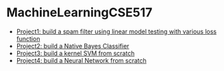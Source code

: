 # MachineLearningCSE517

- [Project1: build a spam filter using linear model testing with various loss function](https://classes.cec.wustl.edu/~SEAS-SVC-CSE517A/projects/01SRM.html)
- [Project2: build a Native Bayes Classifier](https://classes.cec.wustl.edu/~SEAS-SVC-CSE517A/projects/02NaiveBayes.html)
- [Project3: build a kernel SVM from scratch](https://classes.cec.wustl.edu/~SEAS-SVC-CSE517A/projects/03kernelsvm.html)
- [Project4: build a Neural Network from scratch](https://classes.cec.wustl.edu/~SEAS-SVC-CSE517A/projects/04Neuralnetworks.html)
